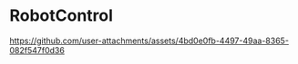 # RobotControl


  

https://github.com/user-attachments/assets/4bd0e0fb-4497-49aa-8365-082f547f0d36

